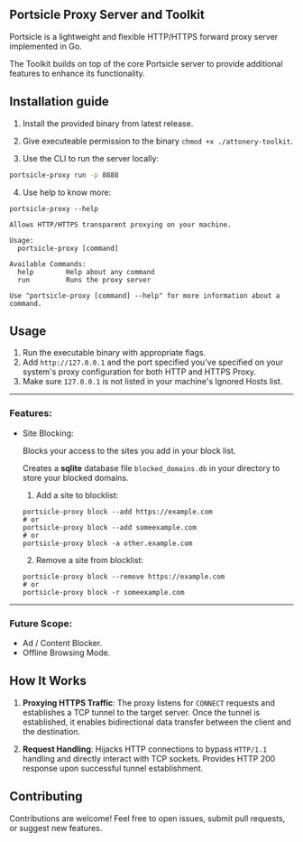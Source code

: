 ## Portsicle Proxy Server and Toolkit

Portsicle is a lightweight and flexible HTTP/HTTPS forward proxy server implemented in Go.

The Toolkit builds on top of the core Portsicle server to provide additional features to enhance its functionality.

## Installation guide

1. Install the provided binary from latest release.

2. Give executeable permission to the binary `chmod +x ./attonery-toolkit`.

3. Use the CLI to run the server locally:

```zsh
portsicle-proxy run -p 8888
```

4. Use help to know more:

```
portsicle-proxy --help

Allows HTTP/HTTPS transparent proxying on your machine.

Usage:
  portsicle-proxy [command]

Available Commands:
  help        Help about any command
  run         Runs the proxy server

Use "portsicle-proxy [command] --help" for more information about a command.
```

## Usage

1. Run the executable binary with appropriate flags.
2. Add `http://127.0.0.1` and the port specified you've specified on your system's proxy configuration for both HTTP and HTTPS Proxy.
3. Make sure `127.0.0.1` is not listed in your machine's Ignored Hosts list.

---

### Features:

- Site Blocking:

  Blocks your access to the sites you add in your block list.

  Creates a **sqlite** database file `blocked_domains.db` in your directory to store your blocked domains.

  1. Add a site to blocklist:

  ```
  portsicle-proxy block --add https://example.com
  # or
  portsicle-proxy block --add someexample.com
  # or
  portsicle-proxy block -a other.example.com
  ```

  2. Remove a site from blocklist:

  ```
  portsicle-proxy block --remove https://example.com
  # or
  portsicle-proxy block -r someexample.com
  ```

---

### Future Scope:

- Ad / Content Blocker.
- Offline Browsing Mode.

## How It Works

1. **Proxying HTTPS Traffic**: The proxy listens for `CONNECT` requests and establishes a TCP tunnel to the target server. Once the tunnel is established, it enables bidirectional data transfer between the client and the destination.

2. **Request Handling**: Hijacks HTTP connections to bypass `HTTP/1.1` handling and directly interact with TCP sockets. Provides HTTP 200 response upon successful tunnel establishment.

## Contributing

Contributions are welcome! Feel free to open issues, submit pull requests, or suggest new features.
